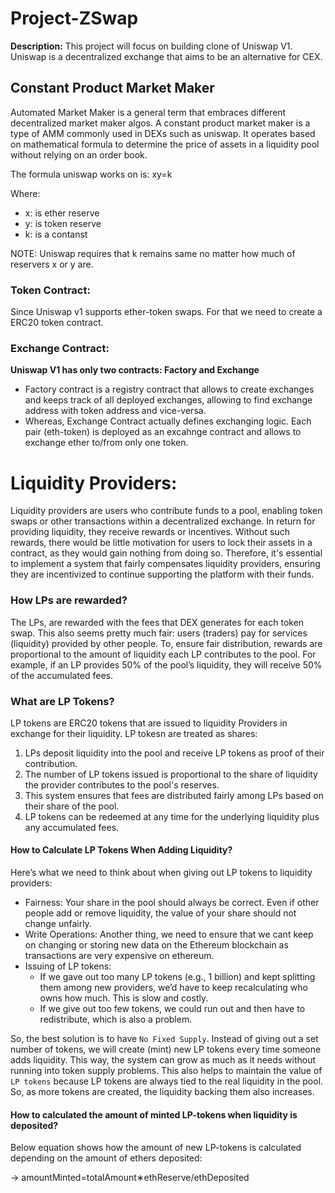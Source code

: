 # Project-ZSwap

**Description:** This project will focus on building clone of Uniswap V1. Uniswap is a decentralized exchange that aims to be an alternative for CEX.



## Constant Product Market Maker

Automated Market Maker is a general term that embraces different decentralized market maker algos. A constant product market maker is a type of AMM commonly used in DEXs such as uniswap. It operates based on mathematical formula to determine the price of assets in a liquidity pool without relying on an order book.


The formula uniswap works on is: xy=k

Where:
- x: is ether reserve
- y: is token reserve 
- k: is a contanst

NOTE: Uniswap requires that k remains same no matter how much of reservers x or y are.


### Token Contract:
Since Uniswap v1 supports ether-token swaps. For that we need to create a ERC20 token contract.

### Exchange Contract:

**Uniswap V1 has only two contracts: Factory and Exchange**

* Factory contract is a registry contract that allows to create exchanges and keeps track of all deployed exchanges, allowing to  find exchange address with token address and vice-versa.
* Whereas, Exchange Contract actually defines exchanging logic. Each pair (eth-token) is deployed as an excahnge contract and allows to exchange ether to/from only one token.


# Liquidity Providers: 

Liquidity providers are users who contribute funds to a pool, enabling token swaps or other transactions within a decentralized exchange. In return for providing liquidity, they receive rewards or incentives. Without such rewards, there would be little motivation for users to lock their assets in a contract, as they would gain nothing from doing so. Therefore, it's essential to implement a system that fairly compensates liquidity providers, ensuring they are incentivized to continue supporting the platform with their funds.

### How LPs are rewarded? 

The LPs, are rewarded with the fees that DEX generates for each token swap. This also seems pretty much fair: users (traders) pay for services (liquidity) provided by other people. To, ensure fair distribution, rewards are proportional to the amount of liquidity each LP contributes to the pool. For example, if an LP provides 50% of the pool’s liquidity, they will receive 50% of the accumulated fees.

### What are LP Tokens?

LP tokens are ERC20 tokens that are issued to liquidity Providers in exchange for their liquidity. LP tokesn are treated as shares:

1. LPs deposit liquidity into the pool and receive LP tokens as proof of their contribution.
2. The number of LP tokens issued is proportional to the share of liquidity the provider contributes to the pool's reserves.
3. This system ensures that fees are distributed fairly among LPs based on their share of the pool.
4. LP tokens can be redeemed at any time for the underlying liquidity plus any accumulated fees. 

#### How to Calculate LP Tokens When Adding Liquidity?

Here’s what we need to think about when giving out LP tokens to liquidity providers:

* Fairness: Your share in the pool should always be correct. Even if other people add or remove liquidity, the value of your share should not change unfairly.
* Write Operations: Another thing, we need to ensure that we cant keep on changing or storing new data on the Ethereum blockchain as transactions are very expensive on ethereum.
* Issuing of LP tokens:
    * If we gave out too many LP tokens (e.g., 1 billion) and kept splitting them among new providers, we’d have to keep recalculating who owns how much. This is slow and costly.
    * If we give out too few tokens, we could run out and then have to redistribute, which is also a problem.

So, the best solution is to have `No Fixed Supply`. Instead of giving out a set number of tokens, we will create (mint) new LP tokens every time someone adds liquidity. This way, the system can grow as much as it needs without running into token supply problems. This also helps to maintain the value of `LP tokens` because LP tokens are always tied to the real liquidity in the pool. So, as more tokens are created, the liquidity backing them also increases.


<H4>How to calculated the amount of minted LP-tokens when liquidity is deposited?</H4>

Below equation shows how the amount of new LP-tokens is calculated depending on the amount of ethers deposited:

-> amountMinted=totalAmount∗ethReserve/ethDeposited


​
 

